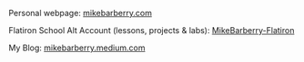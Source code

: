 Personal webpage: [mikebarberry.com](https://mikebarberry.com)

Flatiron School Alt Account (lessons, projects & labs): [MikeBarberry-Flatiron](https://github.com/MikeBarberry-Flatiron)
 
My Blog: [mikebarberry.medium.com](https://mikebarberry.medium.com/)
 
